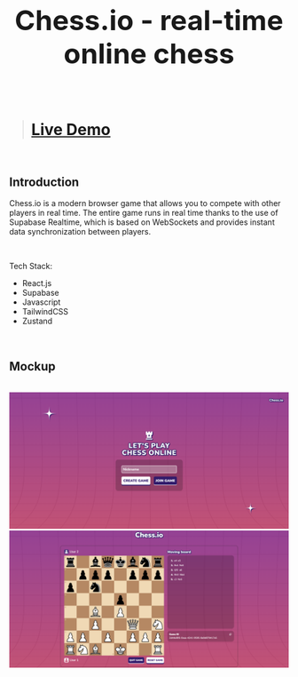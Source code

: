 <h1 align="center" style="font-size: 50px">Chess.io - real-time online chess</h1>

<br />

> # [Live Demo](https://chessgame-io-multiplayer.vercel.app/)  

<br />

## Introduction

Chess.io is a modern browser game that allows you to compete with other players in real time. The entire game runs in real time thanks to the use of Supabase Realtime, which is based on WebSockets and provides instant data synchronization between players.

<br/>

<p>Tech Stack:</p>
<ul>
  <li>React.js</li>
  <li>Supabase</li>
  <li>Javascript</li>
  <li>TailwindCSS</li>
  <li>Zustand</li>
</ul>

<br />

## Mockup

<br />

<img src="./public/mockup-1.png">
<img src="./public/mockup-2.png">

